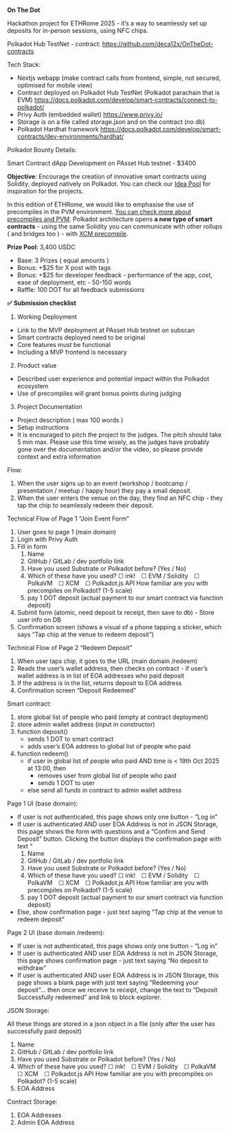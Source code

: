 **On The Dot**

Hackathon project for ETHRome 2025 - it’s a way to seamlessly set up deposits for in-person sessions, using NFC chips.

Polkadot Hub TestNet - contract:
https://github.com/deca12x/OnTheDot-contracts

Tech Stack:

- Nextjs webapp (make contract calls from frontend, simple, not secured, optimised for mobile view)
- Contract deployed on Polkadot Hub TestNet (Polkadot parachain that is EVM) https://docs.polkadot.com/develop/smart-contracts/connect-to-polkadot/
- Privy Auth (embedded wallet) https://www.privy.io/
- Storage is on a file called storage.json and on the contract (no db)
- Polkadot Hardhat framework https://docs.polkadot.com/develop/smart-contracts/dev-environments/hardhat/

Polkadot Bounty Details:

Smart Contract dApp Development on PAsset Hub testnet - $3400

**Objective**: Encourage the creation of innovative smart contracts using Solidity, deployed natively on Polkadot. You can check our [Idea Pool](https://www.morekudos.com/explore/certified-open-contributions-level-smart-contract) for inspiration for the projects.

In this edition of ETHRome, we would like to emphasise the use of precompiles in the PVM environment. [You can check more about precompiles and PVM](https://docs.polkadot.com/develop/smart-contracts/precompiles/). Polkadot architecture opens **a new type of smart contracts** - using the same Solidity you can communicate with other rollups ( and bridges too ) - with [XCM precompile](https://docs.polkadot.com/develop/smart-contracts/precompiles/xcm-precompile/).

**Prize Pool**: 3,400 USDC

- Base: 3 Prizes ( equal amounts )
- Bonus: +$25 for X post with tags
- Bonus: +$25 for developer feedback - performance of the app, cost, ease of deployment, etc - 50-150 words
- Raffle: 100 DOT for all feedback submissions

**✅ Submission checklist**

1. Working Deployment

- Link to the MVP deployment at PAsset Hub testnet on subscan
- Smart contracts deployed need to be original
- Core features must be functional
- Including a MVP frontend is necessary

2. Product value

- Described user experience and potential impact within the Polkadot ecosystem
- Use of precompiles will grant bonus points during judging

3. Project Documentation

- Project description ( max 100 words )
- Setup instructions
- It is encouraged to pitch the project to the judges. The pitch should take 5 min max. Please use this time wisely, as the judges have probably gone over the documentation and/or the video, so please provide context and extra information

Flow:

1. When the user signs up to an event (workshop / bootcamp / presentation / meetup / happy hour) they pay a small deposit.
2. When the user enters the venue on the day, they find an NFC chip - they tap the chip to seamlessly redeem their deposit.

Technical Flow of Page 1 “Join Event Form”

1. User goes to page 1 (main domain)
2. Login with Privy Auth
3. Fill in form
   1. Name
   2. GitHub / GitLab / dev portfolio link
   3. Have you used Substrate or Polkadot before? (Yes / No)
   4. Which of these have you used?
      ☐ ink! ☐ EVM / Solidity ☐ PolkaVM ☐ XCM ☐ Polkadot.js API
      How familiar are you with precompiles on Polkadot? (1-5 scale)
   5. pay 1 DOT deposit (actual payment to our smart contract via function deposit)
4. Submit form (atomic, need deposit tx receipt, then save to db) - Store user info on DB
5. Confirmation screen (shows a visual of a phone tapping a sticker, which says “Tap chip at the venue to redeem deposit”)

Technical Flow of Page 2 “Redeem Deposit”

1. When user taps chip, it goes to the URL (main domain /redeem)
2. Reads the user’s wallet address, then checks on contract - if user’s wallet address is in list of EOA addresses who paid deposit
3. If the address is in the list, returns deposit to EOA address
4. Confirmation screen “Deposit Redeemed”

Smart contract:

1. store global list of people who paid (empty at contract deployment)
2. store admin wallet address (input in constructor)
3. function deposit()
   - sends 1 DOT to smart contract
   - adds user’s EOA address to global list of people who paid
4. function redeem()
   - if user in global list of people who paid AND time is < 19th Oct 2025 at 13:00, then
     - removes user from global list of people who paid
     - sends 1 DOT to user
   - else send all funds in contract to admin wallet address

Page 1 UI (base domain):

- If user is not authenticated, this page shows only one button - “Log in”
- If user is authenticated AND user EOA Address is not in JSON Storage, this page shows the form with questions and a “Confirm and Send Deposit” button. Clicking the button displays the confirmation page with text “
  1. Name
  2. GitHub / GitLab / dev portfolio link
  3. Have you used Substrate or Polkadot before? (Yes / No)
  4. Which of these have you used?
     ☐ ink! ☐ EVM / Solidity ☐ PolkaVM ☐ XCM ☐ Polkadot.js API
     How familiar are you with precompiles on Polkadot? (1-5 scale)
  5. pay 1 DOT deposit (actual payment to our smart contract via function deposit)
- Else, show confirmation page - just text saying “Tap chip at the venue to redeem deposit”

Page 2 UI (base domain /redeem):

- If user is not authenticated, this page shows only one button - “Log in”
- If user is authenticated AND user EOA Address is not in JSON Storage, this page shows confirmation page - just text saying “No deposit to withdraw”
- If user is authenticated AND user EOA Address is in JSON Storage, this page shows a blank page with just text saying “Redeeming your deposit”… then once we receive tx receipt, change the text to “Deposit Successfully redeemed” and link to block explorer.

JSON Storage:

All these things are stored in a json object in a file (only after the user has successfully paid deposit)

1. Name
2. GitHub / GitLab / dev portfolio link
3. Have you used Substrate or Polkadot before? (Yes / No)
4. Which of these have you used?
   ☐ ink! ☐ EVM / Solidity ☐ PolkaVM ☐ XCM ☐ Polkadot.js API
   How familiar are you with precompiles on Polkadot? (1-5 scale)
5. EOA Address

Contract Storage:

1. EOA Addresses
2. Admin EOA Address
